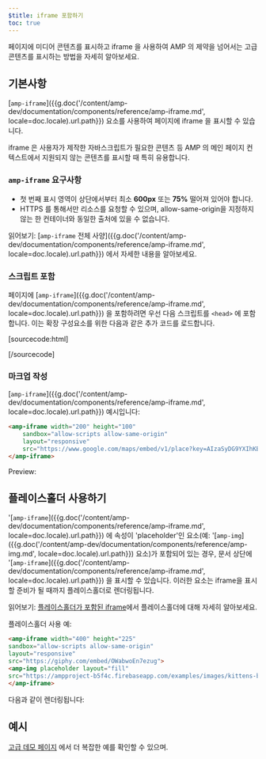 ```yaml
---
$title: iframe 포함하기
toc: true
---
```



페이지에 미디어 콘텐츠를 표시하고 iframe 을 사용하여 AMP 의 제약을 넘어서는 고급 콘텐츠를 표시하는 방법을 자세히 알아보세요.

## 기본사항

[`amp-iframe`]({{g.doc('/content/amp-dev/documentation/components/reference/amp-iframe.md', locale=doc.locale).url.path}}) 요소를 사용하여 페이지에 iframe 을 표시할 수 있습니다.

iframe 은 사용자가 제작한 자바스크립트가 필요한 콘텐츠 등 AMP 의 메인 페이지 컨텍스트에서 지원되지 않는 콘텐츠를 표시할 때 특히 유용합니다.

### `amp-iframe` 요구사항

* 첫 번째 표시 영역이 상단에서부터 최소 **600px** 또는 **75%** 떨어져 있어야 합니다.
* HTTPS 를 통해서만 리소스를 요청할 수 있으며, allow-same-origin을 지정하지 않는 한 컨테이너와 동일한 출처에 있을 수 없습니다.

읽어보기: [`amp-iframe` 전체 사양]({{g.doc('/content/amp-dev/documentation/components/reference/amp-iframe.md', locale=doc.locale).url.path}}) 에서 자세한 내용을 알아보세요.

### 스크립트 포함

페이지에 [`amp-iframe`]({{g.doc('/content/amp-dev/documentation/components/reference/amp-iframe.md', locale=doc.locale).url.path}}) 을 포함하려면 우선 다음 스크립트를 `<head>` 에 포함합니다. 이는 확장 구성요소를 위한 다음과 같은 추가 코드를 로드합니다.

[sourcecode:html]
<script async custom-element="amp-iframe"
    src="https://cdn.ampproject.org/v0/amp-iframe-0.1.js"></script>
[/sourcecode]

### 마크업 작성

[`amp-iframe`]({{g.doc('/content/amp-dev/documentation/components/reference/amp-iframe.md', locale=doc.locale).url.path}}) 예시입니다:

```html
<amp-iframe width="200" height="100"
    sandbox="allow-scripts allow-same-origin"
    layout="responsive"
    src="https://www.google.com/maps/embed/v1/place?key=AIzaSyDG9YXIhKBhqclZizcSzJ0ROiE0qgVfwzI&q=europe">
</amp-iframe>
```

Preview:

<amp-iframe width="200" height="100"
    sandbox="allow-scripts allow-same-origin"
    layout="responsive"
    src="https://www.google.com/maps/embed/v1/place?key=AIzaSyDG9YXIhKBhqclZizcSzJ0ROiE0qgVfwzI&q=europe">
</amp-iframe>

## 플레이스홀더 사용하기

'[`amp-iframe`]({{g.doc('/content/amp-dev/documentation/components/reference/amp-iframe.md', locale=doc.locale).url.path}}) 에 속성이 'placeholder'인 요소(예: '[`amp-img`]({{g.doc('/content/amp-dev/documentation/components/reference/amp-img.md', locale=doc.locale).url.path}})  요소)가 포함되어 있는 경우, 문서 상단에 '[`amp-iframe`]({{g.doc('/content/amp-dev/documentation/components/reference/amp-iframe.md', locale=doc.locale).url.path}}) 을 표시할 수 있습니다. 이러한 요소는 iframe을 표시할 준비가 될 때까지 플레이스홀더로 렌더링됩니다.

읽어보기: [플레이스홀더가 포함된 iframe](/ko/docs/reference/components/amp-iframe.html#iframe-with-placeholder)에서 플레이스홀더에 대해 자세히 알아보세요.

플레이스홀더 사용 예:

```html
<amp-iframe width="400" height="225"
sandbox="allow-scripts allow-same-origin"
layout="responsive"
src="https://giphy.com/embed/OWabwoEn7ezug">
<amp-img placeholder layout="fill"
src="https://ampproject-b5f4c.firebaseapp.com/examples/images/kittens-biting.jpg"></amp-img>
</amp-iframe>
```
다음과 같이 렌더링됩니다:

<amp-iframe width="400" height="225"
sandbox="allow-scripts allow-same-origin"
layout="responsive"
src="https://giphy.com/embed/OWabwoEn7ezug">
<amp-img placeholder layout="fill"
src="https://ampproject-b5f4c.firebaseapp.com/examples/images/kittens-biting.jpg"></amp-img>
</amp-iframe>

## 예시

[고급 데모 페이지](https://ampbyexample.com/components/amp-iframe/) 에서 더 복잡한 예를 확인할 수 있으며.
